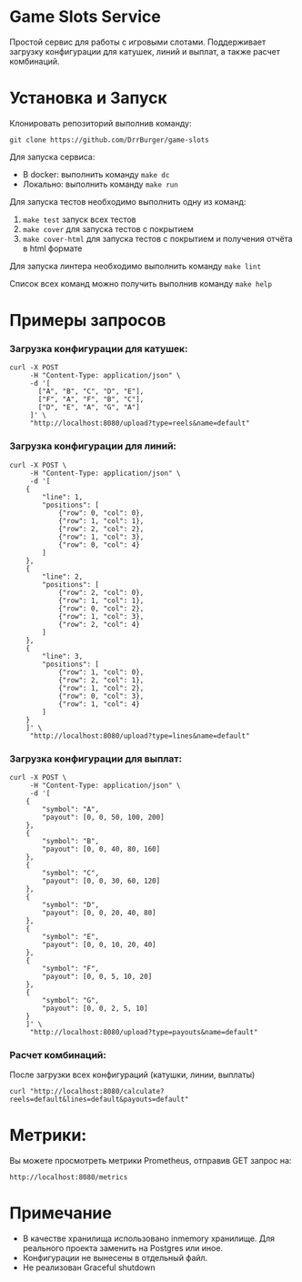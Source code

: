# Game Slots Service

Простой сервис для работы с игровыми слотами. Поддерживает загрузку конфигурации для катушек, линий и выплат, а 
также расчет комбинаций.

# Установка и Запуск

Клонировать репозиторий выполнив команду:

`git clone https://github.com/DrrBurger/game-slots`

Для запуска сервиса:
- В docker: выполнить команду `make dc`
- Локально: выполнить команду `make run`  

Для запуска тестов необходимо выполнить одну из команд:
1. `make test` запуск всех тестов
2. `make cover` для запуска тестов с покрытием
3. `make cover-html` для запуска тестов с покрытием и получения отчёта в html формате

Для запуска линтера необходимо выполнить команду `make lint`

Список всех команд можно получить выполнив команду `make help`

# Примеры запросов

### Загрузка конфигурации для катушек:
```
curl -X POST 
     -H "Content-Type: application/json" \
     -d '[
       ["A", "B", "C", "D", "E"],
       ["F", "A", "F", "B", "C"],
       ["D", "E", "A", "G", "A"]
     ]' \
     "http://localhost:8080/upload?type=reels&name=default"
```
### Загрузка конфигурации для линий:
```
curl -X POST \
     -H "Content-Type: application/json" \
     -d '[
    {
        "line": 1, 
        "positions": [
            {"row": 0, "col": 0},
            {"row": 1, "col": 1},
            {"row": 2, "col": 2},
            {"row": 1, "col": 3},
            {"row": 0, "col": 4}
        ]
    },
    {
        "line": 2, 
        "positions": [
            {"row": 2, "col": 0},
            {"row": 1, "col": 1},
            {"row": 0, "col": 2},
            {"row": 1, "col": 3},
            {"row": 2, "col": 4}
        ]
    },
    {
        "line": 3, 
        "positions": [
            {"row": 1, "col": 0},
            {"row": 2, "col": 1},
            {"row": 1, "col": 2},
            {"row": 0, "col": 3},
            {"row": 1, "col": 4}
        ]
    }
    ]' \
     "http://localhost:8080/upload?type=lines&name=default"
```

### Загрузка конфигурации для выплат:
```
curl -X POST \
     -H "Content-Type: application/json" \
     -d '[
    {
        "symbol": "A",
        "payout": [0, 0, 50, 100, 200]
    },
    {
        "symbol": "B",
        "payout": [0, 0, 40, 80, 160]
    },
    {
        "symbol": "C",
        "payout": [0, 0, 30, 60, 120]
    },
    {
        "symbol": "D",
        "payout": [0, 0, 20, 40, 80]
    },
    {
        "symbol": "E",
        "payout": [0, 0, 10, 20, 40]
    },
    {
        "symbol": "F",
        "payout": [0, 0, 5, 10, 20]
    },
    {
        "symbol": "G",
        "payout": [0, 0, 2, 5, 10]
    }
    ]' \
     "http://localhost:8080/upload?type=payouts&name=default"
```

### Расчет комбинаций:
После загрузки всех конфигураций (катушки, линии, выплаты)
```
curl "http://localhost:8080/calculate?reels=default&lines=default&payouts=default"
```

# Метрики:
Вы можете просмотреть метрики Prometheus, отправив GET запрос на:
```
http://localhost:8080/metrics
```

# Примечание
- В качестве хранилища использовано inmemory хранилище. Для реального проекта заменить на Postgres или иное.
- Конфигурации не вынесены в отдельный файл. 
- Не реализован Graceful shutdown